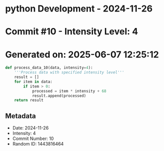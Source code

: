﻿# python Development - 2024-11-26
# Commit #10 - Intensity Level: 4
# Generated on: 2025-06-07 12:25:12
```python
def process_data_10(data, intensity=4):
    '''Process data with specified intensity level'''
    result = []
    for item in data:
        if item > 0:
            processed = item * intensity + 68
            result.append(processed)
    return result
```
## Metadata
- Date: 2024-11-26
- Intensity: 4
- Commit Number: 10
- Random ID: 1443816464

